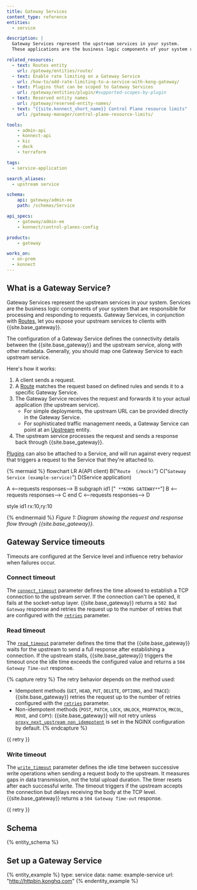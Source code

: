 ```yaml
---
title: Gateway Services
content_type: reference
entities:
  - service

description: |
  Gateway Services represent the upstream services in your system. 
  These applications are the business logic components of your system responsible for responding to requests. 

related_resources:
  - text: Routes entity
    url: /gateway/entities/route/
  - text: Enable rate limiting on a Gateway Service
    url: /how-to/add-rate-limiting-to-a-service-with-kong-gateway/
  - text: Plugins that can be scoped to Gateway Services
    url: /gateway/entities/plugin/#supported-scopes-by-plugin
  - text: Reserved entity names
    url: /gateway/reserved-entity-names/
  - text: "{{site.konnect_short_name}} Control Plane resource limits"
    url: /gateway-manager/control-plane-resource-limits/

tools:
    - admin-api
    - konnect-api
    - kic
    - deck
    - terraform

tags:
  - service-application

search_aliases:
  - upstream service

schema:
    api: gateway/admin-ee
    path: /schemas/Service

api_specs:
    - gateway/admin-ee
    - konnect/control-planes-config

products:
    - gateway

works_on:
  - on-prem
  - konnect
---
```


## What is a Gateway Service?

Gateway Services represent the upstream services in your system. 
Services are the business logic components of your system that are responsible for processing and responding to requests.
Gateway Services, in conjunction with [Routes](/gateway/entities/route/), let you expose your upstream services to clients with {{site.base_gateway}}.

The configuration of a Gateway Service defines the connectivity details between the {{site.base_gateway}} and the upstream service, along with other metadata. 
Generally, you should map one Gateway Service to each upstream service.

Here's how it works:
1. A client sends a request.
1. A [Route](/gateway/entities/route/) matches the request based on defined rules and sends it to a specific Gateway Service.
1. The Gateway Service receives the request and forwards it to your actual application (the upstream service).
   * For simple deployments, the upstream URL can be provided directly in the Gateway Service.
   * For sophisticated traffic management needs, a Gateway Service can point at an [Upstream](/gateway/entities/upstream/) entity.
1. The upstream service processes the request and sends a response back through {{site.base_gateway}}.

[Plugins](/gateway/entities/plugin/) can also be attached to a Service, and will run against every request that triggers a request to the Service that they're attached to.

<!--vale off -->

{% mermaid %}
flowchart LR
  A(API client)
  B("`Route 
  (/mock)`")
  C("`Gateway Service
  (example-service)`")
  D(Service 
  application)
  
  A <--requests
  responses--> B
  subgraph id1 ["`
  **KONG GATEWAY**`"]
    B <--requests
    responses--> C
  end
  C <--requests
  responses--> D

  style id1 rx:10,ry:10
  
{% endmermaid %}
 _Figure 1: Diagram showing the request and response flow through {{site.base_gateway}}._

<!--vale on -->

## Gateway Service timeouts

Timeouts are configured at the Service level and influence retry behavior when failures occur.

### Connect timeout

The [`connect_timeout`](#schema-service-connect-timeout) parameter defines the time allowed to establish a TCP connection to the upstream server. If the connection can't be opened, it fails at the socket-setup layer. {{site.base_gateway}} returns a `502 Bad Gateway` response and retries the request up to the number of retries that are configured with the [`retries`](#schema-service-retries) parameter.

### Read timeout

The [`read_timeout`](#schema-service-read-timeout) parameter defines the time that the {{site.base_gateway}} waits for the upstream to send a full response after establishing a connection. If the upstream stalls, {{site.base_gateway}} triggers the timeout once the idle time exceeds the configured value and returns a `504 Gateway Time-out` response. 

{% capture retry %}
The retry behavior depends on the method used:

* Idempotent methods (`GET`, `HEAD`, `PUT`, `DELETE`, `OPTIONS`, and `TRACE`): {{site.base_gateway}} retries the request up to the number of retries configured with the [`retries`](#schema-service-retries) parameter.
* Non-idempotent methods (`POST`, `PATCH`, `LOCK`, `UNLOCK`, `PROPPATCH`, `MKCOL`, `MOVE`, and `COPY`): {{site.base_gateway}} will not retry unless [`proxy_next_upstream non_idempotent`](https://nginx.org/en/docs/http/ngx_http_proxy_module.html#proxy_next_upstream) is set in the NGINX configuration by default.
{% endcapture %}

{{ retry }}

### Write timeout

The [`write_timeout`](#schema-service-write-timeout) parameter defines the idle time between successive write operations when sending a request body to the upstream. It measures gaps in data transmission, not the total upload duration. The timer resets after each successful write. The timeout triggers if the upstream accepts the connection but delays receiving the body at the TCP level. {{site.base_gateway}} returns a `504 Gateway Time-out` response. 

{{ retry }}

## Schema

{% entity_schema %}

## Set up a Gateway Service

{% entity_example %}
type: service
data:
  name: example-service
  url: "http://httpbin.konghq.com"
{% endentity_example %}
